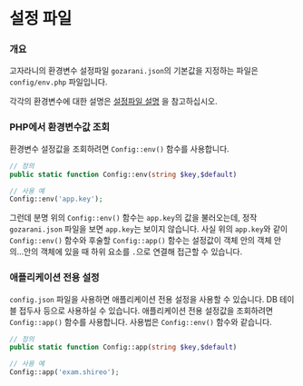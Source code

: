 # 설정 파일
### 개요
고자라니의 환경변수 설정파일 `gozarani.json`의 기본값을 지정하는 파일은 `config/env.php` 파일입니다.

각각의 환경변수에 대한 설명은 [설정파일 설명](./envvars.md) 을 참고하십시오.
### PHP에서 환경변수값 조회
환경변수 설정값을 조회하려면 `Config::env()` 함수를 사용합니다.
```php
// 정의
public static function Config::env(string $key,$default)

// 사용 예
Config::env('app.key');
```
그런데 분명 위의 `Config::env()` 함수는 `app.key`의 값을 불러오는데, 정작 `gozarani.json` 파일을 보면 `app.key`는 보이지 않습니다.
사실 위의 `app.key`와 같이 `Config::env()` 함수와 후술할 `Config::app()` 함수는 설정값이 객체 안의 객체 안의...안의 객체에 있을 때 하위 요소를 `.`으로 연결해 접근할 수 있습니다.
### 애플리케이션 전용 설정
`config.json` 파일을 사용하면 애플리케이션 전용 설정을 사용할 수 있습니다. DB 테이블 접두사 등으로 사용하실 수 있습니다.
애플리케이션 전용 설정값을 조회하려면 `Config::app()` 함수를 사용합니다. 사용법은 `Config::env()` 함수와 같습니다.
```php
// 정의
public static function Config::app(string $key,$default)

// 사용 예
Config::app('exam.shireo');
```
